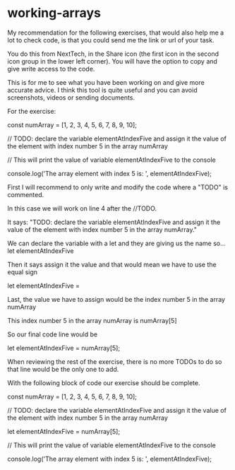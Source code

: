 # working-arrays

My recommendation for the following exercises, that would also help me a lot to check code, is that you could send me the link or url of your task.

You do this from NextTech, in the Share icon (the first icon in the second icon group in the lower left corner). You will have the option to copy and give write access to the code.

This is for me to see what you have been working on and give more accurate advice. I think this tool is quite useful and you can avoid screenshots, videos or sending documents. 



For the exercise:

const numArray = [1, 2, 3, 4, 5, 6, 7, 8, 9, 10];



// TODO: declare the variable elementAtIndexFive and assign it the value of the element with index number 5 in the array numArray



// This will print the value of variable elementAtIndexFive to the console

console.log('The array element with index 5 is: ', elementAtIndexFive);



First I will recommend to only write and modify the code where a "TODO" is commented. 

In this case we will work on line 4 after the //TODO.



It says: "TODO: declare the variable elementAtIndexFive and assign it the value of the element with index number 5 in the array numArray."

We can declare the variable with a let and they are giving us the name so...
let elementAtIndexFive 

Then it says assign it the value and that would mean we have to use the equal sign 

let elementAtIndexFive =

Last, the value we have to assign would be the index number 5 in the array numArray

This index number 5 in the array numArray is ​numArray[5]

So our final code line would be

​let elementAtIndexFive = numArray[5];



When reviewing the rest of the exercise, there is no more TODOs to do so that line would be the only one to add.

With the following block of code our exercise should be complete.



const numArray = [1, 2, 3, 4, 5, 6, 7, 8, 9, 10];



// TODO: declare the variable elementAtIndexFive and assign it the value of the element with index number 5 in the array numArray

let elementAtIndexFive = numArray[5];



// This will print the value of variable elementAtIndexFive to the console

console.log('The array element with index 5 is: ', elementAtIndexFive);
